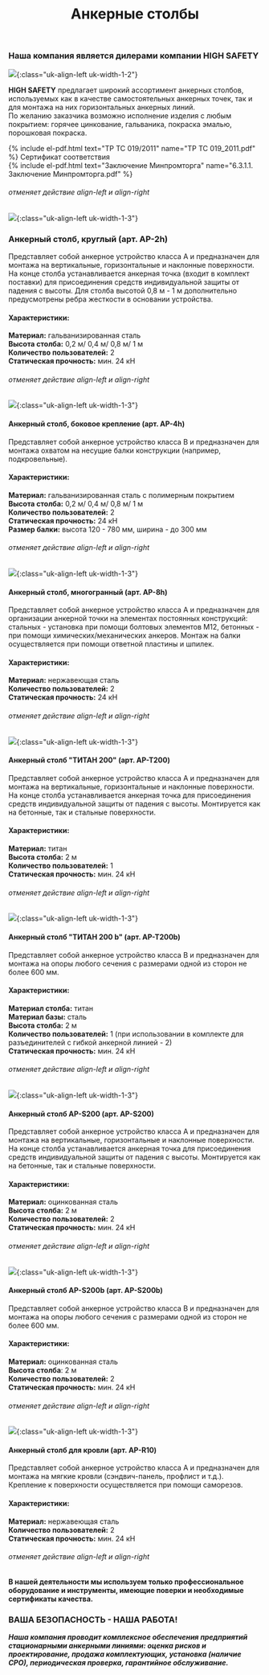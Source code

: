 ﻿---
title: Анкерные столбы
cat: 3
sortid: 3.6
submenu: true
---

### Наша компания является дилерами компании **HIGH SAFETY**
![](/img/toplogo/3.6.jpg){:class="uk-align-left uk-width-1-2"}

**HIGH SAFETY** предлагает широкий ассортимент анкерных столбов, используемых как в качестве самостоятельных анкерных точек, так и для монтажа на них горизонтальных анкерных линий.  
По желанию заказчика возможно исполнение изделия с любым покрытием: горячее цинкование, гальваника, покраска эмалью, порошковая покраска. 

{% include el-pdf.html text="TP TC 019/2011" name="TP TC 019_2011.pdf" %} Сертификат соответствия     
{% include el-pdf.html text="Заключение Минпромторга" name="6.3.1.1. Заключение Минпромторга.pdf" %}
###### отменяет действие align-left и align-right

![](/img/sss/3.AP-2h.jpg){:class="uk-align-left uk-width-1-3"}
### Анкерный столб, круглый (арт. AP-2h)
Представляет собой анкерное устройство класса A и предназначен для монтажа на вертикальные, горизонтальные и наклонные поверхности. На конце столба устанавливается анкерная точка (входит в комплект поставки) для присоединения средств индивидуальной защиты от падения с высоты.  Для столба высотой 0,8 м - 1 м  дополнительно предусмотрены ребра жесткости в основании устройства.   
 
#### Характеристики:    
**Материал:** гальванизированная сталь  
**Высота столба:** 0,2 м/ 0,4 м/ 0,8 м/ 1 м  
**Количество пользователей:** 2  
**Статическая прочность:** мин. 24 кН  
###### отменяет действие align-left и align-right
 
![](/img/sss/3.AP-4h.jpg){:class="uk-align-left uk-width-1-3"} 
#### **Анкерный столб, боковое крепление** (арт. AP-4h)  

Представляет собой анкерное устройство класса B и предназначен для монтажа охватом на несущие балки конструкции (например, подкровельные).       
#### Характеристики:  
**Материал:** гальванизированная сталь с полимерным покрытием  
**Высота столба:** 0,2 м/ 0,4 м/ 0,8 м/ 1 м  
**Количество пользователей:** 2  
**Статическая прочность:** 24 кН  
**Размер балки:** высота 120 - 780 мм, ширина - до 300 мм
###### отменяет действие align-left и align-right
 
![](/img/sss/3.AP-8h.jpg){:class="uk-align-left uk-width-1-3"} 
#### **Анкерный столб, многогранный** (арт. AP-8h)  

Представляет собой анкерное устройство класса А и предназначен для организации анкерной точки на элементах постоянных конструкций: стальных - установка при помощи болтовых элементов М12, бетонных - при помощи химических/механических анкеров. Монтаж на балки осуществляется при помощи ответной пластины и шпилек.       
#### Характеристики:  
**Материал:** нержавеющая сталь  
**Количество пользователей:** 2  
**Статическая прочность:** 24 кН  
###### отменяет действие align-left и align-right
 
![](/img/sss/3.AP-T200.jpg){:class="uk-align-left uk-width-1-3"} 
#### **Анкерный столб "ТИТАН 200"** (арт. AP-T200)  

Представляет собой анкерное устройство класса A и предназначен для монтажа на вертикальные, горизонтальные и наклонные поверхности. На конце столба устанавливается анкерная точка для присоединения средств индивидуальной защиты от падения с высоты.  Монтируется как на бетонные, так и стальные поверхности.     
#### Характеристики:  
**Материал:** титан  
**Высота столба:** 2 м  
**Количество пользователей:** 1  
**Статическая прочность:** мин. 24 кН
###### отменяет действие align-left и align-right
 
![](/img/sss/3.AP-T200b.jpg){:class="uk-align-left uk-width-1-3"} 
#### **Анкерный столб "ТИТАН 200 b"** (арт. AP-T200b)

Представляет собой анкерное устройство класса B и предназначен для монтажа на опоры любого сечения с размерами одной из сторон не более 600 мм.       
#### Характеристики:  
**Материал столба:** титан  
**Материал базы:** сталь  
**Высота столба:** 2 м  
**Количество пользователей:** 1 (при использовании в комплекте для разъединителей с гибкой анкерной линией - 2)  
**Статическая прочность:** мин. 24 кН
###### отменяет действие align-left и align-right
 
![](/img/sss/3.AP-S200.jpg){:class="uk-align-left uk-width-1-3"} 
#### **Анкерный столб AP-S200** (арт. AP-S200)

Представляет собой анкерное устройство класса A и предназначен для монтажа на вертикальные, горизонтальные и наклонные поверхности. На конце столба устанавливается анкерная точка для присоединения средств индивидуальной защиты от падения с высоты.  Монтируется как на бетонные, так и стальные поверхности.      
#### Характеристики:  
**Материал:** оцинкованная сталь  
**Высота столба:** 2 м  
**Количество пользователей:** 2  
**Статическая прочность:** мин. 24 кН  
###### отменяет действие align-left и align-right
 
![](/img/sss/3.AP-S200b.jpg){:class="uk-align-left uk-width-1-3"}  
#### **Анкерный столб AP-S200b** (арт. AP-S200b)

Представляет собой анкерное устройство класса B и предназначен для монтажа на опоры любого сечения с размерами одной из сторон не более 600 мм.        
#### Характеристики:  
**Материал:** оцинкованная сталь  
**Высота столба**: 2 м  
**Количество пользователей:** 2  
**Статическая прочность:** мин. 24 кН  
###### отменяет действие align-left и align-right
 
![](/img/sss/3.AP-R10.jpg){:class="uk-align-left uk-width-1-3"}  
#### **Анкерный столб для кровли** (арт. AP-R10)

Представляет собой анкерное устройство класса A и предназначен для монтажа на мягкие кровли (сэндвич-панель, профлист и т.д.). Крепление к поверхности осуществляется при помощи саморезов.   
#### Характеристики:  
**Материал:** нержавеющая сталь  
**Количество пользователей:** 2  
**Статическая прочность:** мин. 24 кН  
###### отменяет действие align-left и align-right
 
 
#### В нашей деятельности мы используем только профессиональное оборудование и инструменты, имеющие поверки и необходимые сертификаты качества.


### ВАША БЕЗОПАСНОСТЬ - НАША РАБОТА!

***Наша компания проводит комплексное обеспечения предприятий стационарными анкерными линиями: оценка рисков и проектирование, продажа комплектующих, установка (наличие СРО), периодическая проверка, гарантийное обслуживание.***
